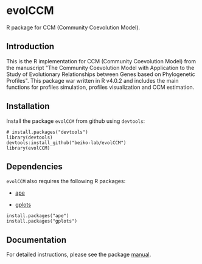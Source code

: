 # evolCCM
R package for CCM (Community Coevolution Model).

## Introduction
This is the R implementation for CCM (Community Coevolution Model) from the manuscript "The Community Coevolution Model with Application to the Study of Evolutionary Relationships between Genes based on Phylogenetic Profiles". This package war written in R v4.0.2 and includes the main functions for profiles simulation, profiles visualization and CCM estimation.

## Installation

Install the package `evolCCM` from github using `devtools`:

```
# install.packages("devtools")
library(devtools)
devtools:install_github("beiko-lab/evolCCM")
library(evolCCM)

```

## Dependencies

`evolCCM` also requires the following R packages:

- [ape](https://cran.r-project.org/web/packages/ape/)

- [gplots](https://cran.r-project.org/web/packages/gplots/index.html)

```
install.packages("ape")
install.packages("gplots")

```

## Documentation

For detailed instructions, please see the package [manual](https://github.com/beiko-lab/evolCCM/blob/main/evolCCM_manual.pdf). 

